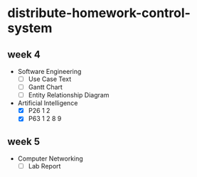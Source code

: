# distribute-homework-control-system
## week 4
- Software Engineering
    - [ ] Use Case Text
    - [ ] Gantt Chart
    - [ ] Entity Relationship Diagram
- Artificial Intelligence
    - [x] P26 1 2
    - [x] P63 1 2 8 9 
## week 5
- Computer Networking
    - [ ] Lab Report